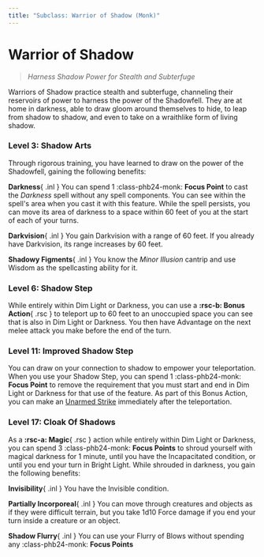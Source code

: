 ```yaml
---
title: "Subclass: Warrior of Shadow (Monk)"
---
```


<p style="display:none">
Harness Shadow Power for Stealth and Subterfuge
</p>

# Warrior of Shadow

> *Harness Shadow Power for Stealth and Subterfuge*

Warriors of Shadow practice stealth and subterfuge, channeling their reservoirs of power to harness the power of the Shadowfell. They are at home in darkness, able to draw gloom around themselves to hide, to leap from shadow to shadow, and even to take on a wraithlike form of living shadow.

### Level 3: Shadow Arts

Through rigorous training, you have learned to draw on the power of the Shadowfell, gaining the following benefits:

**Darkness**{ .inl } You can spend 1 :class-phb24-monk: **Focus Point** to cast the *Darkness* spell without any spell components. You can see within the spell's area when you cast it with this feature. While the spell persists, you can move its area of darkness to a space within 60 feet of you at the start of each of your turns.

**Darkvision**{ .inl } You gain Darkvision with a range of 60 feet. If you already have Darkvision, its range increases by 60 feet.

**Shadowy Figments**{ .inl } You know the *Minor Illusion* cantrip and use Wisdom as the spellcasting ability for it.

### Level 6: Shadow Step

While entirely within Dim Light or Darkness, you can use a **:rsc-b: Bonus Action**{ .rsc } to teleport up to 60 feet to an unoccupied space you can see that is also in Dim Light or Darkness. You then have Advantage on the next melee attack you make before the end of the turn.

### Level 11: Improved Shadow Step

You can draw on your connection to shadow to empower your teleportation. When you use your Shadow Step, you can spend 1 :class-phb24-monk: **Focus Point** to remove the requirement that you must start and end in Dim Light or Darkness for that use of the feature. As part of this Bonus Action, you can make an [Unarmed Strike] immediately after the teleportation.

### Level 17: Cloak Of Shadows

As a **:rsc-a: Magic**{ .rsc } action while entirely within Dim Light or Darkness, you can spend 3 :class-phb24-monk: **Focus Points** to shroud yourself with magical darkness for 1 minute, until you have the Incapacitated condition, or until you end your turn in Bright Light. While shrouded in darkness, you gain the following benefits:

**Invisibility**{ .inl } You have the Invisible condition.

**Partially Incorporeal**{ .inl } You can move through creatures and objects as if they were difficult terrain, but you take 1d10 Force damage if you end your turn inside a creature or an object.

**Shadow Flurry**{ .inl } You can use your Flurry of Blows without spending any :class-phb24-monk: **Focus Points**

[Unarmed Strike]: ../../gameplay/phb/action.md#unarmed-strike